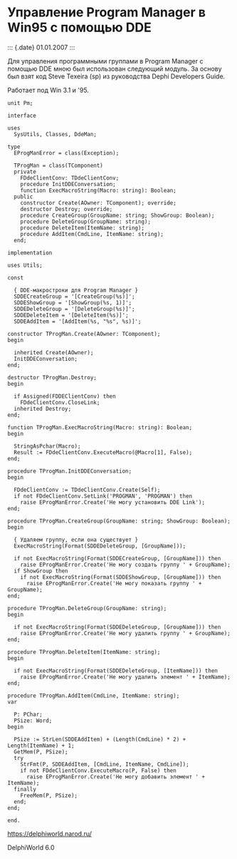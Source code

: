Управление Program Manager в Win95 с помощью DDE
================================================

::: {.date}
01.01.2007
:::

Для управления программными группами в Program Manager с помощью DDE
мною был использован следующий модуль. За основу был взят код Steve
Texeira (sp) из руководства Dephi Developers Guide.

Работает под Win 3.1 и \'95.

    unit Pm;
     
    interface
     
    uses
      SysUtils, Classes, DdeMan;
     
    type
      EProgManError = class(Exception);
     
      TProgMan = class(TComponent)
      private
        FDdeClientConv: TDdeClientConv;
        procedure InitDDEConversation;
        function ExecMacroString(Macro: string): Boolean;
      public
        constructor Create(AOwner: TComponent); override;
        destructor Destroy; override;
        procedure CreateGroup(GroupName: string; ShowGroup: Boolean);
        procedure DeleteGroup(GroupName: string);
        procedure DeleteItem(ItemName: string);
        procedure AddItem(CmdLine, ItemName: string);
      end;
     
    implementation
     
    uses Utils;
     
    const
     
      { DDE-макростроки для Program Manager }
      SDDECreateGroup = '[CreateGroup(%s)]';
      SDDEShowGroup = '[ShowGroup(%s, 1)]';
      SDDEDeleteGroup = '[DeleteGroup(%s)]';
      SDDEDeleteItem = '[DeleteItem(%s)]';
      SDDEAddItem = '[AddItem(%s, "%s", %s)]';
     
    constructor TProgMan.Create(AOwner: TComponent);
    begin
     
      inherited Create(AOwner);
      InitDDEConversation;
    end;
     
    destructor TProgMan.Destroy;
    begin
     
      if Assigned(FDDEClientConv) then
        FDdeClientConv.CloseLink;
      inherited Destroy;
    end;
     
    function TProgMan.ExecMacroString(Macro: string): Boolean;
    begin
     
      StringAsPchar(Macro);
      Result := FDdeClientConv.ExecuteMacro(@Macro[1], False);
    end;
     
    procedure TProgMan.InitDDEConversation;
    begin
     
      FDdeClientConv := TDdeClientConv.Create(Self);
      if not FDdeClientConv.SetLink('PROGMAN', 'PROGMAN') then
        raise EProgManError.Create('Не могу установить DDE Link');
    end;
     
    procedure TProgMan.CreateGroup(GroupName: string; ShowGroup: Boolean);
    begin
     
      { Удаляем группу, если она существует }
      ExecMacroString(Format(SDDEDeleteGroup, [GroupName]));
     
      if not ExecMacroString(Format(SDDECreateGroup, [GroupName])) then
        raise EProgManError.Create('Не могу создать группу ' + GroupName);
      if ShowGroup then
        if not ExecMacroString(Format(SDDEShowGroup, [GroupName])) then
          raise EProgManError.Create('Не могу показать группу ' + GroupName);
    end;
     
    procedure TProgMan.DeleteGroup(GroupName: string);
    begin
     
      if not ExecMacroString(Format(SDDEDeleteGroup, [GroupName])) then
        raise EProgManError.Create('Не могу удалить группу ' + GroupName);
    end;
     
    procedure TProgMan.DeleteItem(ItemName: string);
    begin
     
      if not ExecMacroString(Format(SDDEDeleteGroup, [ItemName])) then
        raise EProgManError.Create('Не могу удалить элемент ' + ItemName);
    end;
     
    procedure TProgMan.AddItem(CmdLine, ItemName: string);
    var
     
      P: PChar;
      PSize: Word;
    begin
     
      PSize := StrLen(SDDEAddItem) + (Length(CmdLine) * 2) + Length(ItemName) + 1;
      GetMem(P, PSize);
      try
        StrFmt(P, SDDEAddItem, [CmdLine, ItemName, CmdLine]);
        if not FDdeClientConv.ExecuteMacro(P, False) then
          raise EProgManError.Create('Не могу добавить элемент ' + ItemName);
      finally
        FreeMem(P, PSize);
      end;
    end;
     
    end.
     
     

<https://delphiworld.narod.ru/>

DelphiWorld 6.0
